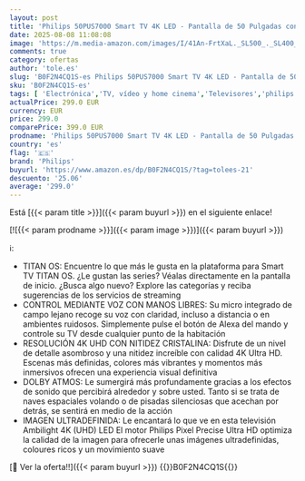 ```yaml
---
layout: post
title: 'Philips 50PUS7000 Smart TV 4K LED - Pantalla de 50 Pulgadas con Plataforma Titan OS  Pixel Precise Ultra HD y Sonido Dolby Atmos - Funciona con Alexa y con el Asistente de Voz de Google'
date: 2025-08-08 11:08:08
image: 'https://m.media-amazon.com/images/I/41An-FrtXaL._SL500_._SL400_.jpg'
comments: true
category: ofertas
author: 'tole.es'
slug: 'B0F2N4CQ1S-es Philips 50PUS7000 Smart TV 4K LED - Pantalla de 50...'
sku: 'B0F2N4CQ1S-es'
tags: [ 'Electrónica','TV, vídeo y home cinema','Televisores','philips','smart','tv','🇪🇸', ]
actualPrice: 299.0 EUR
currency: EUR
price: 299.0
comparePrice: 399.0 EUR
prodname: 'Philips 50PUS7000 Smart TV 4K LED - Pantalla de 50 Pulgadas con Plataforma Titan OS  Pixel Precise Ultra HD y Sonido Dolby Atmos - Funciona con Alexa y con el Asistente de Voz de Google'
country: 'es'
flag: '🇪🇸'
brand: 'Philips'
buyurl: 'https://www.amazon.es/dp/B0F2N4CQ1S/?tag=tolees-21'
descuento: '25.06'
average: '299.0'
---
```


Está [{{< param title >}}]({{< param buyurl >}}) en el siguiente enlace!

[![{{< param prodname >}}]({{< param image >}})]({{< param buyurl >}})

ℹ️:

- TITAN OS: Encuentre lo que más le gusta en la plataforma para Smart TV TITAN OS. ¿Le gustan las series? Véalas directamente en la pantalla de inicio. ¿Busca algo nuevo? Explore las categorías y reciba sugerencias de los servicios de streaming
- CONTROL MEDIANTE VOZ CON MANOS LIBRES: Su micro integrado de campo lejano recoge su voz con claridad, incluso a distancia o en ambientes ruidosos. Simplemente pulse el botón de Alexa del mando y controle su TV desde cualquier punto de la habitación
- RESOLUCIÓN 4K UHD CON NITIDEZ CRISTALINA: Disfrute de un nivel de detalle asombroso y una nitidez increíble con calidad 4K Ultra HD. Escenas más definidas, colores más vibrantes y momentos más inmersivos ofrecen una experiencia visual definitiva
- DOLBY ATMOS: Le sumergirá más profundamente gracias a los efectos de sonido que percibirá alrededor y sobre usted. Tanto si se trata de naves espaciales volando o de pisadas silenciosas que acechan por detrás, se sentirá en medio de la acción
- IMAGEN ULTRADEFINIDA: Le encantará lo que ve en esta televisión Ambilight 4K (UHD) LED El motor Philips Pixel Precise Ultra HD optimiza la calidad de la imagen para ofrecerle unas imágenes ultradefinidas, coloures ricos y un movimiento suave

[🛒 Ver la oferta!!]({{< param buyurl >}})
{{<world>}}B0F2N4CQ1S{{</world>}}
